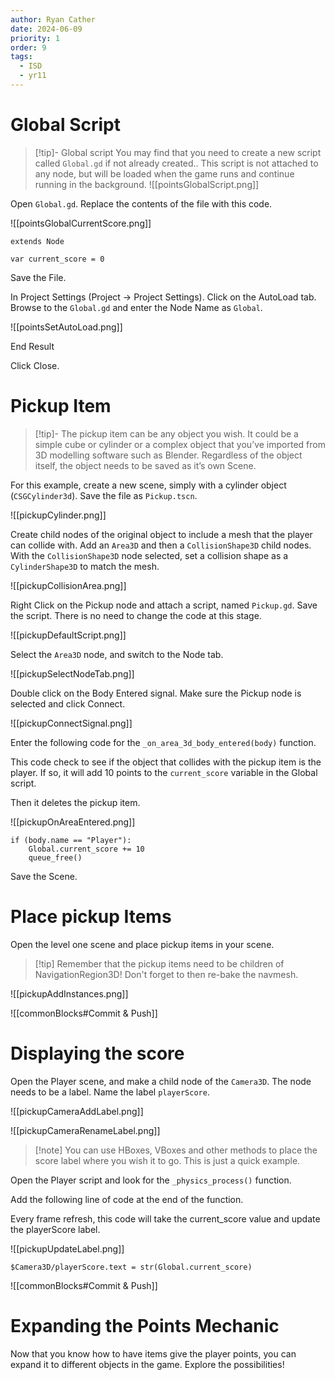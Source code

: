 ```yaml
---
author: Ryan Cather
date: 2024-06-09
priority: 1
order: 9
tags:
  - ISD
  - yr11
---
```


# Global Script

> [!tip]- Global script
> You may find that you need to create a new script called `Global.gd` if not already created.. This script is not attached to any node, but will be loaded when the game runs and continue running in the background.
> ![[pointsGlobalScript.png]]

Open `Global.gd`. Replace the contents of the file with this code.

![[pointsGlobalCurrentScore.png]]

```gdscript
extends Node

var current_score = 0
```

Save the File.

In Project Settings (Project → Project Settings). Click on the AutoLoad tab. Browse to the `Global.gd` and enter the Node Name as `Global`.

![[pointsSetAutoLoad.png]]

End Result

Click Close.

# Pickup Item

> [!tip]- The pickup item can be any object you wish. 
> It could be a simple cube or cylinder or a complex object that you’ve imported from 3D modelling software such as Blender. Regardless of the object itself, the object needs to be saved as it’s own Scene. 

For this example, create a new scene, simply with a cylinder object (`CSGCylinder3d`).  Save the file as `Pickup.tscn`. 

![[pickupCylinder.png]]

Create child nodes of the original object to include a mesh that the player can collide with. Add an `Area3D` and then a `CollisionShape3D` child nodes. With the `CollisionShape3D` node selected, set a collision shape as a `CylinderShape3D` to match the mesh.

![[pickupCollisionArea.png]]

Right Click on the Pickup node and attach a script, named `Pickup.gd`. Save the script. There is no need to change the code at this stage.

![[pickupDefaultScript.png]]


Select the `Area3D` node, and switch to the Node tab.

![[pickupSelectNodeTab.png]]

Double click on the Body Entered signal. Make sure the Pickup node is selected and click Connect.

![[pickupConnectSignal.png]]


Enter the following code for the `_on_area_3d_body_entered(body)` function.

This code check to see if the object that collides with the pickup item is the player. If so, it will add 10 points to the `current_score` variable in the Global script.

Then it deletes the pickup item.

![[pickupOnAreaEntered.png]]

```gdscript
if (body.name == "Player"):
	Global.current_score += 10
	queue_free()
```

Save the Scene.



# Place pickup Items

Open the level one scene and place pickup items in your scene.

> [!tip] Remember that the pickup items need to be children of NavigationRegion3D! Don't forget to then re-bake the navmesh.

![[pickupAddInstances.png]]

![[commonBlocks#Commit & Push]]

# Displaying the score

Open the Player scene, and make a child node of the `Camera3D`. The node needs to be a label. Name the label `playerScore`.

![[pickupCameraAddLabel.png]]

![[pickupCameraRenameLabel.png]]

> [!note] You can use HBoxes, VBoxes and other methods to place the score label where you wish it to go. This is just a quick example.

Open the Player script and look for the `_physics_process()` function.

Add the following line of code at the end of the function.

Every frame refresh, this code will take the current_score value and update the playerScore label.

![[pickupUpdateLabel.png]]

```gdscript
$Camera3D/playerScore.text = str(Global.current_score)
```

![[commonBlocks#Commit & Push]]

# Expanding the Points Mechanic
Now that you know how to have items give the player points, you can expand it to different objects in the game. Explore the possibilities!

